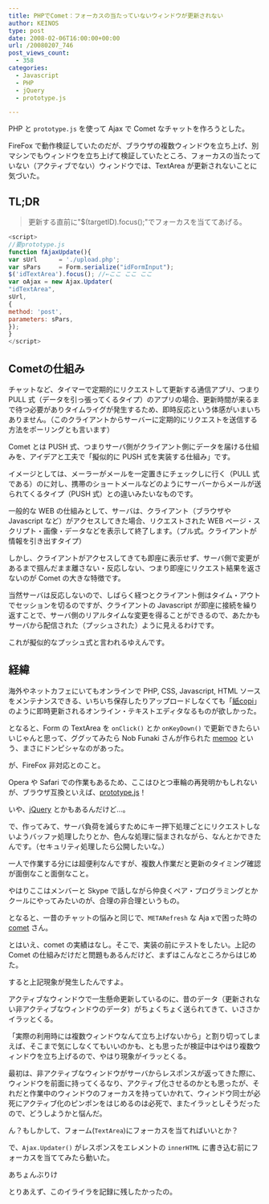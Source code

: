 ```yaml
---
title: PHPでComet：フォーカスの当たっていないウィンドウが更新されない
author: KEINOS
type: post
date: 2008-02-06T16:00:00+00:00
url: /20080207_746
post_views_count:
  - 358
categories:
  - Javascript
  - PHP
  - jQuery
  - prototype.js

---
```


PHP と `prototype.js` を使って Ajax で Comet なチャットを作ろうとした。

FireFox で動作検証していたのだが、ブラウザの複数ウィンドウを立ち上げ、別マシンでもウィンドウを立ち上げて検証していたところ、フォーカスの当たっていない（アクティブでない）ウィンドウでは、TextArea が更新されないことに気づいた。

## TL;DR

> 更新する直前に"$(targetID).focus();"でフォーカスを当ててあげる。

```javascript
<script>
//要prototype.js
function fAjaxUpdate(){
var sUrl      = './upload.php';
var sPars     = Form.serialize("idFormInput");
$('idTextArea').focus(); //←ここ ここ ここ
var oAjax = new Ajax.Updater(
"idTextArea",
sUrl,
{
method: 'post',
parameters: sPars,
});
}
</script>
```

## Cometの仕組み

チャットなど、タイマーで定期的にリクエストして更新する通信アプリ、つまり PULL 式（データを引っ張ってくるタイプ）のアプリの場合、更新時間が来るまで待つ必要がありタイムライグが発生するため、即時反応という体感がいまいちありません。（このクライアントからサーバーに定期的にリクエストを送信する方法をポーリングとも言います）

Comet とは PUSH 式、つまりサーバ側がクライアント側にデータを届ける仕組みを、アイデアと工夫で「擬似的に PUSH 式を実装する仕組み」です。

イメージとしては、メーラーがメールを一定置きにチェックしに行く（PULL 式である）のに対し、携帯のショートメールなどのようにサーバーからメールが送られてくるタイプ（PUSH 式）との違いみたいなものです。

一般的な WEB の仕組みとして、サーバは、クライアント（ブラウザや Javascript など）がアクセスしてきた場合、リクエストされた WEB ページ・スクリプト・画像・データなどを表示して終了します。（プル式。クライアントが情報を引き出すタイプ）

しかし、クライアントがアクセスしてきても即座に表示せず、サーバ側で変更があるまで掴んだまま離さない・反応しない、つまり即座にリクエスト結果を返さないのが Comet の大きな特徴です。

当然サーバは反応しないので、しばらく経つとクライアント側はタイム・アウトでセッションを切るのですが、クライアントの Javascript が即座に接続を繰り返すことで、サーバ側のリアルタイムな変更を得ることができるので、あたかもサーバから配信された（プッシュされた）ように見えるわけです。

これが擬似的なプッシュ式と言われるゆえんです。

## 経緯

海外やネットカフェにいてもオンラインで PHP, CSS, Javascript, HTML ソースをメンテナンスできる、いちいち保存したりアップロードしなくても「[紙copi](ttp://www.kamilabo.jp/)」のように即時更新されるオンライン・テキストエディタなるものが欲しかった。

となると、Form の TextArea を `onClick()` とか `onKeyDown()` で更新できたらいいじゃんと思って、ググッてみたら Nob Funaki さんが作られた [memoo](http://www.redcruise.com/blog/?p=113) という、まさにドンピシャなのがあった。

が、FireFox 非対応とのこと。

Opera や Safari での作業もあるため、ここはひとつ車輪の再発明かもしれないが、ブラウザ互換といえば、[prototype.js](http://prototype.conio.net/)！

いや、[jQuery](http://jquery.com/) とかもあるんだけど…。

で、作ってみて、サーバ負荷を減らすためにキー押下処理ごとにリクエストしないようバッファ処理したりとか、色んな処理に悩まされながら、なんとかできたんです。（セキュリティ処理したら公開したいな。）

一人で作業する分には超便利なんですが、複数人作業だと更新のタイミング確認が面倒なこと面倒なこと。

やはりここはメンバーと Skype で話しながら仲良くペア・プログラミングとかクールにやってみたいのが、合理の非合理というもの。

となると、一昔のチャットの悩みと同じで、`METARefresh` な Aja xで困った時の [comet](http://ja.wikipedia.org/wiki/Comet) さん。

とはいえ、comet の実績はなし。そこで、実装の前にテストをしたい。上記の Comet の仕組みだけだと問題もあるんだけど、まずはこんなところからはじめた。

すると上記現象が発生したんですよ。

アクティブなウィンドウで一生懸命更新しているのに、昔のデータ（更新されない非アクティブなウィンドウのデータ）がちょくちょく送られてきて、いささかイラッとくる。

「実際の利用時には複数ウィンドウなんて立ち上げないから」と割り切ってしまえば、そこまで気にしなくてもいいのかも、とも思ったが検証中はやはり複数ウィンドウを立ち上げるので、やはり現象がイラッとくる。

最初は、非アクティブなウィンドウがサーバからレスポンスが返ってきた際に、ウィンドウを前面に持ってくるなり、アクティブ化させるのかとも思ったが、それだと作業中のウィンドウのフォーカスを持っていかれて、ウィンドウ同士が必死にアクティブ化のピンポンをはじめるのは必死で、またイラッとしそうだったので、どうしようかと悩んだ。

ん？もしかして、フォーム(`TextArea`)にフォーカスを当てればいいとか？

で、`Ajax.Updater()` がレスポンスをエレメントの `innerHTML` に書き込む前にフォーカスを当ててみたら動いた。

あちょんぶりけ

とりあえず、このイライラを記録に残したかったの。
